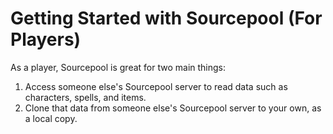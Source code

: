 # Getting Started with Sourcepool (For Players)

As a player, Sourcepool is great for two main things:

1. Access someone else's Sourcepool server to read data such as characters, spells, and items.
2. Clone that data from someone else's Sourcepool server to your own, as a local copy.